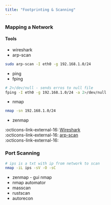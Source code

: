 ```yaml
---
title: "Footprinting & Scanning"
---
```


### Mapping a Network
#### Tools
- wireshark
- arp-scan
``` bash title="arp-scan" linenums="1"
sudo arp-scan -I eth0 -g 192.168.1.0/24
```
- ping
- fping
``` bash title="fping" linenums="1"
# 2>/dev/null - sends erros to null file
fping -I eth0 -g 192.168.1.0/24 -a 2>/dev/null
```
- nmap
``` bash title="nmap" linenums="1"
nmap -sn 192.168.1.0/24
```
- zenmap

:octicons-link-external-16: [Wireshark](https://www.wireshark.org/)  
:octicons-link-external-16: [arp-scan](https://github.com/royhills/arp-scan)  
:octicons-link-external-16: []()



### Port Scanning
``` bash title="nmap" linenums="1"
# ips is a txt with ip from network to scan
nmap -iL ips -sV -O -sC
```

- zenmap - gui nmap
- nmap automator
- masscan
- rustscan
- autorecon
